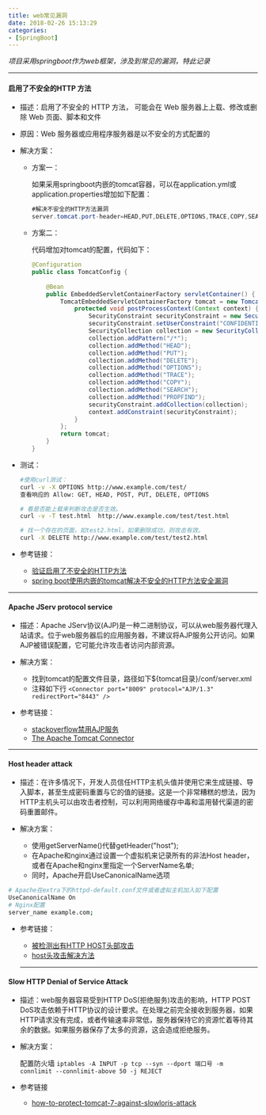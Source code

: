 ```yaml
---
title: web常见漏洞
date: 2018-02-26 15:13:29
categories: 
- [SpringBoot]
---
```


*项目采用springboot作为web框架，涉及到常见的漏洞，特此记录*

---

#### 启用了不安全的HTTP 方法

- 描述：启用了不安全的 HTTP 方法， 可能会在 Web 服务器上上载、修改或删除 Web 页面、脚本和文件

- 原因：Web 服务器或应用程序服务器是以不安全的方式配置的

- 解决方案：

  - 方案一：

    如果采用springboot内嵌的tomcat容器，可以在application.yml或application.properties增加如下配置：

    ```java
    #解决不安全的HTTP方法漏洞  
    server.tomcat.port-header=HEAD,PUT,DELETE,OPTIONS,TRACE,COPY,SEARCH,PROPFIND   

    ```

  - 方案二：

    代码增加对tomcat的配置，代码如下：

    ```java
    @Configuration  
    public class TomcatConfig {  
      
        @Bean  
        public EmbeddedServletContainerFactory servletContainer() {  
            TomcatEmbeddedServletContainerFactory tomcat = new TomcatEmbeddedServletContainerFactory() {// 1  
                protected void postProcessContext(Context context) {  
                    SecurityConstraint securityConstraint = new SecurityConstraint();  
                    securityConstraint.setUserConstraint("CONFIDENTIAL");  
                    SecurityCollection collection = new SecurityCollection();  
                    collection.addPattern("/*");  
                    collection.addMethod("HEAD");  
                    collection.addMethod("PUT");  
                    collection.addMethod("DELETE");  
                    collection.addMethod("OPTIONS");  
                    collection.addMethod("TRACE");  
                    collection.addMethod("COPY");  
                    collection.addMethod("SEARCH");  
                    collection.addMethod("PROPFIND");  
                    securityConstraint.addCollection(collection);  
                    context.addConstraint(securityConstraint);  
                }  
            };  
            return tomcat;  
        }  
    }  
    ```

- 测试：

  ```bash
  #使用curl测试：
  curl -v -X OPTIONS http://www.example.com/test/
  查看响应的 Allow: GET, HEAD, POST, PUT, DELETE, OPTIONS

  # 看是否能上载来判断攻击是否生效。
  curl -v -T test.html  http://www.example.com/test/test.html

  # 找一个存在的页面，如test2.html，如果删除成功，则攻击有效。
  curl -X DELETE http://www.example.com/test/test2.html
  ```

- 参考链接：

  - [验证启用了不安全的HTTP方法](http://www.cnblogs.com/qmfsun/p/6169641.html)
  - [spring boot使用内嵌的tomcat解决不安全的HTTP方法安全漏洞](http://blog.csdn.net/liuchuanhong1/article/details/76667343)

----


#### Apache JServ protocol service

  - 描述：Apache JServ协议(AJP)是一种二进制协议，可以从web服务器代理入站请求。位于web服务器后的应用服务器，不建议将AJP服务公开访问。如果AJP被错误配置，它可能允许攻击者访问内部资源。


  - 解决方案：

    - 找到tomcat的配置文件目录，路径如下${tomcat目录}/conf/server.xml
    - 注释如下行 `<Connector port="8009" protocol="AJP/1.3" redirectPort="8443" />`

  - 参考链接：

     - [stackoverflow禁用AJP服务](https://stackoverflow.com/questions/40262315/how-to-disable-apache-jserv-protocol-service)
     - [The Apache Tomcat Connector](https://tomcat.apache.org/connectors-doc/ajp/ajpv13a.html)

---

#### Host header attack

- 描述：在许多情况下，开发人员信任HTTP主机头值并使用它来生成链接、导入脚本，甚至生成密码重置与它的值的链接。这是一个非常糟糕的想法，因为HTTP主机头可以由攻击者控制，可以利用网络缓存中毒和滥用替代渠道的密码重置邮件。

-  解决方案：
     - 使用getServerName()代替getHeader("host");
     - 在Apache和nginx通过设置一个虚拟机来记录所有的非法Host header，或者在Apache和nginx里指定一个ServerName名单;
     - 同时，Apache开启UseCanonicalName选项

  ```bash
  # Apache在extra下的httpd-default.conf文件或者虚拟主机加入如下配置
  UseCanonicalName On
  # Nginx配置
  server_name example.com;
  ```

- 参考链接：

  - [被检测出有HTTP HOST头部攻击](https://www.oschina.net/question/1455558_2218206)
  - [host头攻击解决方法](http://blog.csdn.net/zzzzzyl/article/details/78583251)

  ---

#### Slow HTTP Denial of Service Attack

  - 描述：web服务器容易受到HTTP DoS(拒绝服务)攻击的影响，HTTP POST DoS攻击依赖于HTTP协议的设计要求。在处理之前完全接收到服务器，如果HTTP请求没有完成，或者传输速率非常低，服务器保持它的资源忙着等待其余的数据。如果服务器保存了太多的资源，这会造成拒绝服务。

  - 解决方案：

    配置防火墙 `iptables -A INPUT -p tcp --syn --dport 端口号 -m connlimit --connlimit-above 50 -j REJECT`

  - 参考链接

    - [how-to-protect-tomcat-7-against-slowloris-attack](https://security.stackexchange.com/questions/42618/how-to-protect-tomcat-7-against-slowloris-attack)


​    
